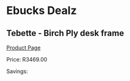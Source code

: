 
# Ebucks Dealz
## Tebette - Birch Ply desk frame
[Product Page](https://www.ebucks.com/web/shop/productSelected.do?prodId=960055192&catId=1130195724)

Price: R3469.00

Savings: 


	